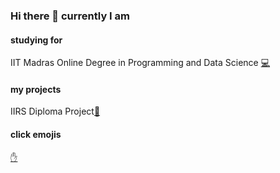 ### Hi there 👋 currently I am

<!--
**NomitRwt/NomitRwt** is a ✨ _special_ ✨ repository because its `README.md` (this file) appears on your GitHub profile.

Here are some ideas to get you started:

- 🔭 I’m currently working on ...
- 🌱 I’m currently learning ...
- 👯 I’m looking to collaborate on ...
- 🤔 I’m looking for help with ...
- 💬 Ask me about ...
- 📫 How to reach me: ...
- 😄 Pronouns: ...
- ⚡ Fun fact: ...
-->
#### studying for
IIT Madras Online Degree in Programming and Data Science [:computer:](https://onlinedegree.iitm.ac.in/)
#### my projects
IIRS Diploma Project[:eyes:](https://github.com/NomitRwt/DiplomaProject)
#### click emojis
[:raised_hand:](https://gist.github.com/rxaviers/7360908)
